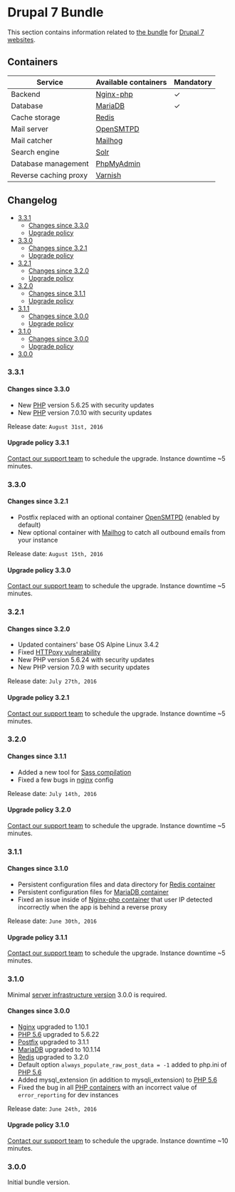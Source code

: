 # Drupal 7 Bundle

This section contains information related to [the bundle](README.md) for [Drupal 7 websites](../apps/drupal/README.md). 

## Containers

| Service | Available containers | Mandatory |
| --------------------- | ---------------------------------------------- | - |
| Backend               | [Nginx-php](containers/nginx-php/README.md) | ✓ |
| Database              | [MariaDB](containers/mariadb.md)            | ✓ |
| Cache storage         | [Redis](containers/redis.md)                |   |
| Mail server           | [OpenSMTPD](containers/opensmtpd.md)        |   |
| Mail catcher          | [Mailhog](containers/mailhog.md)            |   |
| Search engine         | [Solr](containers/apache-solr.md)           |   |
| Database management   | [PhpMyAdmin](containers/phpmyadmin.md)      |   |
| Reverse caching proxy | [Varnish](containers/varnish.md)            | &nbsp; |

## Changelog

* [3.3.1](#331)
    * [Changes since 3.3.0](#changes-since-330)
    * [Upgrade policy](#upgrade-policy-331)
* [3.3.0](#330)
    * [Changes since 3.2.1](#changes-since-321)
    * [Upgrade policy](#upgrade-policy-330)
* [3.2.1](#321)
    * [Changes since 3.2.0](#changes-since-320)
    * [Upgrade policy](#upgrade-policy-321)
* [3.2.0](#320)
    * [Changes since 3.1.1](#changes-since-311)
    * [Upgrade policy](#upgrade-policy-320)
* [3.1.1](#311)
    * [Changes since 3.0.0](#changes-since-310)
    * [Upgrade policy](#upgrade-policy-311)
* [3.1.0](#310)
    * [Changes since 3.0.0](#changes-since-300)
    * [Upgrade policy](#upgrade-policy-310)
* [3.0.0](#300)

### 3.3.1

#### Changes since 3.3.0

* New [PHP](containers/nginx-php/php.md) version 5.6.25 with security updates 
* New [PHP](containers/nginx-php/php.md) version 7.0.10 with security updates 

Release date: `August 31st, 2016`

#### Upgrade policy 3.3.1

[Contact our support team](../product/support.md) to schedule the upgrade. Instance downtime ~5 minutes.

### 3.3.0

#### Changes since 3.2.1

* Postfix replaced with an optional container [OpenSMTPD](containers/opensmtpd.md) (enabled by default)
* New optional container with [Mailhog](containers/mailhog.md) to catch all outbound emails from your instance 

Release date: `August 15th, 2016`

#### Upgrade policy 3.3.0

[Contact our support team](../product/support.md) to schedule the upgrade. Instance downtime ~5 minutes.

### 3.2.1

#### Changes since 3.2.0

* Updated containers' base OS Alpine Linux 3.4.2
* Fixed <a href="https://httpoxy.org/#mitigate-nginx" target="_blank">HTTPoxy vulnerability</a>
* New PHP version 5.6.24 with security updates
* New PHP version 7.0.9 with security updates

Release date: `July 27th, 2016`

#### Upgrade policy 3.2.1

[Contact our support team](../product/support.md) to schedule the upgrade. Instance downtime ~5 minutes.

### 3.2.0

#### Changes since 3.1.1

* Added a new tool for [Sass compilation](../apps/sass.md)
* Fixed a few bugs in [nginx](containers/nginx-php/nginx.md) config

Release date: `July 14th, 2016`

#### Upgrade policy 3.2.0

[Contact our support team](../product/support.md) to schedule the upgrade. Instance downtime ~5 minutes.

### 3.1.1

#### Changes since 3.1.0

* Persistent configuration files and data directory for [Redis container](containers/redis.md) 
* Persistent configuration files for [MariaDB container](containers/mariadb.md)
* Fixed an issue inside of [Nginx-php container](containers/nginx-php/README.md) that user IP detected incorrectly when the app is behind a reverse proxy

Release date: `June 30th, 2016`

#### Upgrade policy 3.1.1

[Contact our support team](../product/support.md) to schedule the upgrade. Instance downtime ~5 minutes.

### 3.1.0

Minimal [server infrastructure version](../infrastructure/versioning.md) 3.0.0 is required.

#### Changes since 3.0.0

* [Nginx](containers/nginx-php/nginx.md) upgraded to 1.10.1 
* [PHP 5.6](containers/nginx-php/php.md) upgraded to 5.6.22
* [Postfix](containers/nginx-php/postfix.md) upgraded to 3.1.1
* [MariaDB](containers/mariadb.md) upgraded to 10.1.14
* [Redis](containers/redis.md) upgraded to 3.2.0
* Default option `always_populate_raw_post_data = -1` added to php.ini of [PHP 5.6](containers/nginx-php/php.md) 
* Added mysql_extension (in addition to mysqli_extension) to [PHP 5.6](containers/nginx-php/php.md)
* Fixed the bug in all [PHP containers](containers/nginx-php/php.md) with an incorrect value of `error_reporting` for dev instances 

Release date: `June 24th, 2016`

#### Upgrade policy 3.1.0

[Contact our support team](../product/support.md) to schedule the upgrade. Instance downtime ~10 minutes.

### 3.0.0

Initial bundle version.